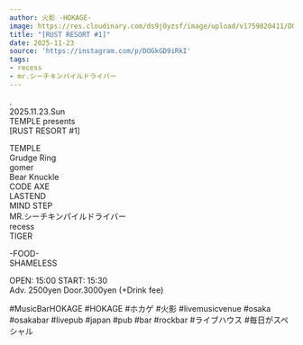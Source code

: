 ```yaml
---
author: 火影 -HOKAGE-
image: https://res.cloudinary.com/ds9j0yzsf/image/upload/v1759820411/DOGkGD9iRkI.jpg
title: "[RUST RESORT #1]"
date: 2025-11-23
source: 'https://instagram.com/p/DOGkGD9iRkI'
tags:
- recess
- mr.シーチキンパイルドライバー
---
```

.<br>
2025.11.23.Sun<br>
TEMPLE presents<br>
[RUST RESORT #1]

TEMPLE<br>
Grudge Ring<br>
gomer<br>
Bear Knuckle<br>
CODE AXE<br>
LASTEND<br>
MIND STEP<br>
MR.シーチキンパイルドライバー<br>
recess<br>
TIGER

-FOOD-<br>
SHAMELESS

OPEN: 15:00 START: 15:30<br>
Adv. 2500yen Door.3000yen (+Drink fee)

#MusicBarHOKAGE #HOKAGE #ホカゲ #火影 #livemusicvenue #osaka #osakabar #livepub #japan #pub #bar #rockbar #ライブハウス #毎日がスペシャル